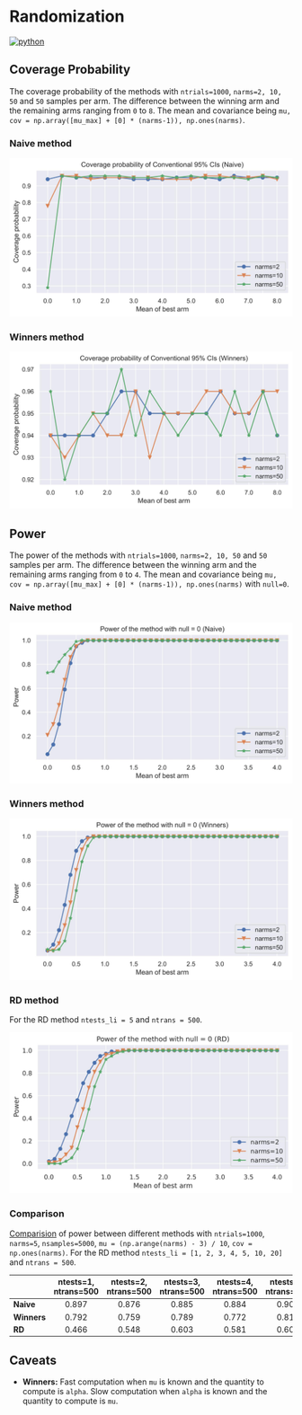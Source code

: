 # Randomization
<p>
    <a href="https://www.python.org/">
    <img src="https://img.shields.io/badge/python-v3-brightgreen.svg" alt="python"></a> &nbsp;
</p>

## Coverage Probability
The coverage probability of the methods with `ntrials=1000`, `narms=2, 10, 50` and `50` samples per arm. The difference between the winning arm and the remaining arms ranging from `0` to `8`. The mean and covariance being `mu, cov = np.array([mu_max] + [0] * (narms-1)), np.ones(narms)`.

### Naive method
![alt text](./__resources__/naive_coverage.jpg?raw=true "Title")

### Winners method
![alt text](./__resources__/winners_coverage.jpg?raw=true "Title")


## Power
The power of the methods with `ntrials=1000`, `narms=2, 10, 50` and `50` samples per arm. The difference between the winning arm and the remaining arms ranging from `0` to `4`. The mean and covariance being `mu, cov = np.array([mu_max] + [0] * (narms-1)), np.ones(narms)` with `null=0`. 

### Naive method
![alt text](./__resources__/naive_power.jpg?raw=true "Title")

### Winners method
![alt text](./__resources__/winners_power.jpg?raw=true "Title")

### RD method
For the RD method `ntests_li = 5` and `ntrans = 500`.

![alt text](./__resources__/rd_power.jpg?raw=true "Title")

### Comparison
<a href="./__results__/simulation" target="_blank">Comparision</a> of power between different methods with `ntrials=1000`, `narms=5`, `nsamples=5000`, `mu = (np.arange(narms) - 3) / 10`, `cov = np.ones(narms)`. For the RD method `ntests_li = [1, 2, 3, 4, 5, 10, 20]` and `ntrans = 500`.

|             | ntests=1, ntrans=500 | ntests=2, ntrans=500 | ntests=3, ntrans=500 | ntests=4, ntrans=500 | ntests=5, ntrans=500 | ntests=10, ntrans=500 | ntests=20, ntrans=500 |
|-------------|:--------------------:|:--------------------:|:--------------------:|:--------------------:|:--------------------:|:---------------------:|:---------------------:|
| **Naive**   |        0.897         |        0.876         |        0.885         |        0.884         |        0.906         |         0.899         |        -0.001%        |
| **Winners** |        0.792         |        0.759         |        0.789         |        0.772         |        0.813         |         0.800         |         0.07          |
| **RD**      |        0.466         |        0.548         |        0.603         |        0.581         |        0.608         |         0.656         |           /           |

## Caveats
- **Winners:** Fast computation when `mu` is known and the quantity to compute is `alpha`. Slow computation when `alpha` is known and the quantity to compute is `mu`.

